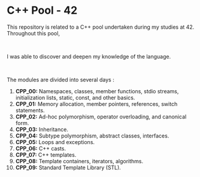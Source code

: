# C++ Pool - 42

<p>This repository is related to a C++ pool undertaken during my studies at 42. Throughout this pool, </p><br>
<p>I was able to discover and deepen my knowledge of the language.</p><br>
<p>The modules are divided into several days :</p>
<ol>
  <li><strong>CPP_00:</strong> Namespaces, classes, member functions, stdio streams, initialization lists, static, const, and other basics.</li>
  <li><strong>CPP_01:</strong> Memory allocation, member pointers, references, switch statements.</li>
  <li><strong>CPP_02:</strong> Ad-hoc polymorphism, operator overloading, and canonical form.</li>
  <li><strong>CPP_03:</strong> Inheritance.</li>
  <li><strong>CPP_04:</strong> Subtype polymorphism, abstract classes, interfaces.</li>
  <li><strong>CPP_05:</strong> Loops and exceptions.</li>
  <li><strong>CPP_06:</strong> C++ casts.</li>
  <li><strong>CPP_07:</strong> C++ templates.</li>
  <li><strong>CPP_08:</strong> Template containers, iterators, algorithms.</li>
  <li><strong>CPP_09:</strong> Standard Template Library (STL).</li>
</ol>
